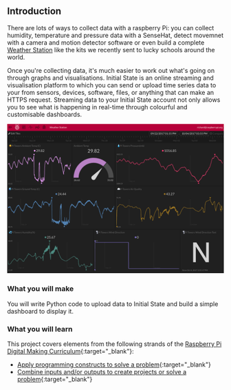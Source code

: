 ## Introduction

There are lots of ways to collect data with a raspberry Pi: you can collect humidity, temperature and pressure data with a SenseHat, detect movemnet with a camera and motion detector software or even build a complete [Weather Station](https://www.raspberrypi.org/education/weather-station/) like the kits we recently sent to lucky schools around the world.

Once you're collecting data, it's much easier to work out what's going on through graphs and visualisations. Initial State is an online streaming and visualisation platform to which you can send or upload time series data to your from sensors, devices, software, files, or anything that can make an HTTPS request. Streaming data to your Initial State account not only allows you to see what is happening in real-time through colourful and customisable dashboards.

![](images/image1.png)

### What you will make

You will write Python code to upload data to Initial State and build a simple dashboard to display it.

### What you will learn


This project covers elements from the following strands of the [Raspberry Pi Digital Making Curriculum](http://rpf.io/curriculum){:target="_blank"}:

+ [Apply programming constructs to solve a problem](https://curriculum.raspberrypi.org/programming/developer/){:target="_blank"}
+ [Combine inputs and/or outputs to create projects or solve a problem](https://www.raspberrypi.org/curriculum/physical-computing/ddeveloper){:target="_blank"}
